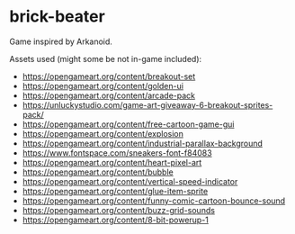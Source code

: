 # brick-beater

Game inspired by Arkanoid.

Assets used (might some be not in-game included):

- https://opengameart.org/content/breakout-set
- https://opengameart.org/content/golden-ui
- https://opengameart.org/content/arcade-pack
- https://unluckystudio.com/game-art-giveaway-6-breakout-sprites-pack/
- https://opengameart.org/content/free-cartoon-game-gui
- https://opengameart.org/content/explosion
- https://opengameart.org/content/industrial-parallax-background
- https://www.fontspace.com/sneakers-font-f84083
- https://opengameart.org/content/heart-pixel-art
- https://opengameart.org/content/bubble
- https://opengameart.org/content/vertical-speed-indicator
- https://opengameart.org/content/glue-item-sprite
- https://opengameart.org/content/funny-comic-cartoon-bounce-sound
- https://opengameart.org/content/buzz-grid-sounds
- https://opengameart.org/content/8-bit-powerup-1
